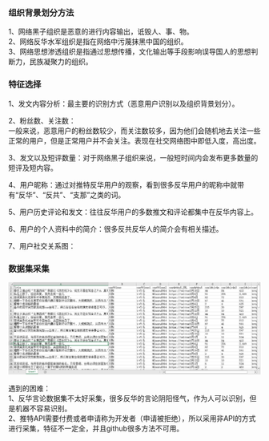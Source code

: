### 组织背景划分方法
1、网络黑子组织是恶意的进行内容输出，诋毁人、事、物。  
2、网络反华水军组织是指在网络中污蔑抹黑中国的组织。  
3、网络思想渗透组织是指通过思想传播，文化输出等手段影响误导国人的思想判断力，民族凝聚力的组织。

### 特征选择
1、发文内容分析：最主要的识别方式（恶意用户识别以及组织背景划分）。  

2、粉丝数、关注数：  
一般来说，恶意用户的粉丝数较少，而关注数较多，因为他们会随机地去关注一些正常的用户，但是正常用户并不会关注。表现在社交网络图中即低入度，高出度。

3、发文以及短评数量：对于网络黑子组织来说，一般短时间内会发布更多数量的短评及短内容。

4、用户昵称：通过对推特反华用户的观察，看到很多反华用户的昵称中就带有“反华”、“反共”、“支那”之类的词。

5、用户历史评论和发文：往往反华用户的多数推文和评论都集中在反华内容上。

6、用户的个人资料中的简介：很多反共反华人的简介会有相关描述。

7、用户社交关系图：

### 数据集采集
![iamge](https://github.com/Cyber-Security-Team/binary_function_similarity/blob/main/%E6%83%85%E6%8A%A5%E5%88%86%E6%9E%90/image/%E6%95%B0%E6%8D%AE%E7%A4%BA%E4%BE%8B.png)

遇到的困难：  
1、反华言论数据集不太好采集，很多反华的言论阴阳怪气，作为人可以识别，但是机器不容易识别。  
2、推特API需要付费或者申请称为开发者（申请被拒绝），所以采用非API的方式进行采集，特征不一定全，并且github很多方法不可用。  
